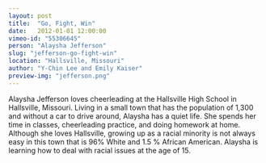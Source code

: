 ```yaml
---
layout: post
title:  "Go, Fight, Win"
date:   2012-01-01 12:00:00
vimeo-id: "55306645"
person: "Alaysha Jefferson"
slug: "jefferson-go-fight-win"
location: "Hallsville, Missouri"
author: "Y-Chin Lee and Emily Kaiser"
preview-img: "jefferson.png"
---
```


Alaysha Jefferson loves cheerleading at the Hallsville High School in Hallsville, Missouri. Living in a small town that has the population of 1,300 and without a car to drive around, Alaysha has a quiet life. She spends her time in classes, cheerleading practice, and doing homework at home. Although she loves Hallsville, growing up as a racial minority is not always easy in this town that is 96% White and 1.5 % African American. Alaysha is learning how to deal with racial issues at the age of 15.



